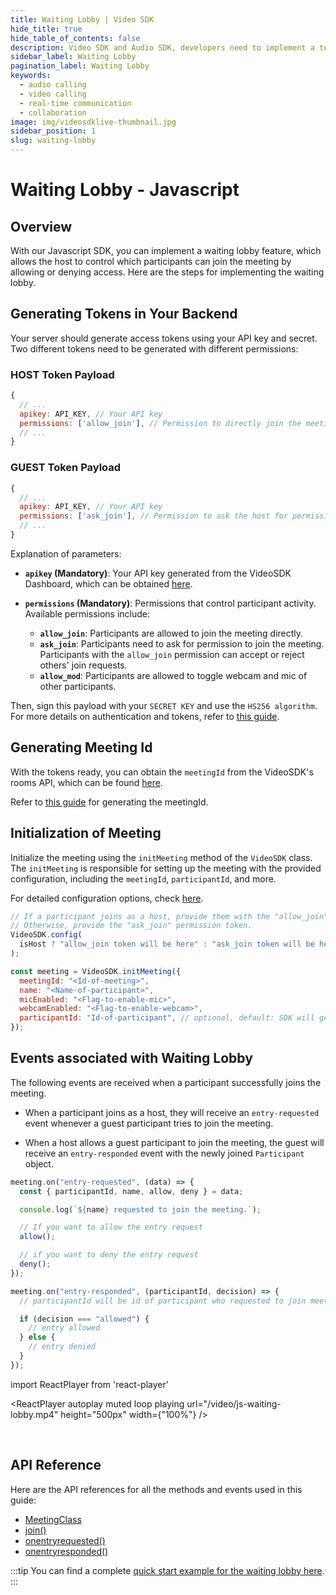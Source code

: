```yaml
---
title: Waiting Lobby | Video SDK
hide_title: true
hide_table_of_contents: false
description: Video SDK and Audio SDK, developers need to implement a token server. This requires efforts on both the front-end and backend.
sidebar_label: Waiting Lobby
pagination_label: Waiting Lobby
keywords:
  - audio calling
  - video calling
  - real-time communication
  - collaboration
image: img/videosdklive-thumbnail.jpg
sidebar_position: 1
slug: waiting-lobby
---
```


# Waiting Lobby - Javascript

## Overview

With our Javascript SDK, you can implement a waiting lobby feature, which allows the host to control which participants can join the meeting by allowing or denying access. Here are the steps for implementing the waiting lobby.

## Generating Tokens in Your Backend

Your server should generate access tokens using your API key and secret. Two different tokens need to be generated with different permissions:

### HOST Token Payload

```js
{
  // ...
  apikey: API_KEY, // Your API key
  permissions: ['allow_join'], // Permission to directly join the meeting
  // ...
}
```

### GUEST Token Payload

```js
{
  // ...
  apikey: API_KEY, // Your API key
  permissions: ['ask_join'], // Permission to ask the host for permission to join the meeting
  // ...
}
```

Explanation of parameters:

- **`apikey` (Mandatory)**: Your API key generated from the VideoSDK Dashboard, which can be obtained [here](https://app.videosdk.live/api-keys).

- **`permissions` (Mandatory)**: Permissions that control participant activity. Available permissions include:

  - **`allow_join`**: Participants are allowed to join the meeting directly.
  - **`ask_join`**: Participants need to ask for permission to join the meeting. Participants with the `allow_join` permission can accept or reject others' join requests.
  - **`allow_mod`**: Participants are allowed to toggle webcam and mic of other participants.

Then, sign this payload with your `SECRET KEY` and use the `HS256 algorithm`. For more details on authentication and tokens, refer to [this guide](../authentication-and-token).

## Generating Meeting Id

With the tokens ready, you can obtain the `meetingId` from the VideoSDK's rooms API, which can be found [here](/api-reference/realtime-communication/create-room).

Refer to [this guide](/javascript/guide/video-and-audio-calling-api-sdk/setup-call/initialise-meeting#generating-meeting-id) for generating the meetingId.

## Initialization of Meeting

Initialize the meeting using the `initMeeting` method of the `VideoSDK` class. The `initMeeting` is responsible for setting up the meeting with the provided configuration, including the `meetingId`, `participantId`, and more.

For detailed configuration options, check [here](/javascript/guide/video-and-audio-calling-api-sdk/setup-call/initialise-meeting#initialization-of-meeting).

```js
// If a participant joins as a host, provide them with the "allow_join" permission token.
// Otherwise, provide the "ask_join" permission token.
VideoSDK.config(
  isHost ? "allow_join token will be here" : "ask_join token will be here"
);

const meeting = VideoSDK.initMeeting({
  meetingId: "<Id-of-meeting>",
  name: "<Name-of-participant>",
  micEnabled: "<Flag-to-enable-mic>",
  webcamEnabled: "<Flag-to-enable-webcam>",
  participantId: "Id-of-participant", // optional, default: SDK will generate
});
```

## Events associated with Waiting Lobby

The following events are received when a participant successfully joins the meeting.

- When a participant joins as a host, they will receive an `entry-requested` event whenever a guest participant tries to join the meeting.

- When a host allows a guest participant to join the meeting, the guest will receive an `entry-responded` event with the newly joined `Participant` object.

```js
meeting.on("entry-requested", (data) => {
  const { participantId, name, allow, deny } = data;

  console.log(`${name} requested to join the meeting.`);

  // If you want to allow the entry request
  allow();

  // if you want to deny the entry request
  deny();
});

meeting.on("entry-responded", (participantId, decision) => {
  // participantId will be id of participant who requested to join meeting

  if (decision === "allowed") {
    // entry allowed
  } else {
    // entry denied
  }
});
```

import ReactPlayer from 'react-player'

<div style={{textAlign: 'center'}}>

<ReactPlayer autoplay muted loop playing url="/video/js-waiting-lobby.mp4" height="500px" width={"100%"} />

</div>

<br/>

## API Reference

Here are the API references for all the methods and events used in this guide:

- [MeetingClass](/javascript/api/sdk-reference/meeting-class/introduction)
- [join()](/javascript/api/sdk-reference/meeting-class/methods#join)
- [onentryrequested()](/javascript/api/sdk-reference/meeting-class/events#entry-requested)
- [onentryresponded()](/javascript/api/sdk-reference/meeting-class/events#entry-responded)

:::tip
You can find a complete [quick start example for the waiting lobby here](https://github.com/videosdk-live/quickstart/tree/main/js-waiting-lobby-rtc).
:::
